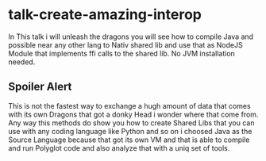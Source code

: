 # talk-create-amazing-interop
In This talk i will unleash the dragons you will see how to compile Java and possible near any other lang to Nativ shared lib and use that as NodeJS Module that implements ffi calls to the shared lib. No JVM installation needed. 

## Spoiler Alert
This is not the fastest way to exchange a hugh amount of data that comes with its own Dragons that got a donky Head i wonder where that come from. 
Any way this methods do show you how to create Shared Libs that you can use with any coding language like Python and so on i choosed Java as the Source Language because that got its own VM and that is able to compile and run Polyglot code and also analyze that with a uniq set of tools. 
